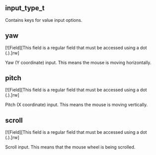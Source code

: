 ## input_type_t

Contains keys for value input options.

## yaw

[![Field][This field is a regular field that must be accessed using a dot (.).]rw]

Yaw (Y coordinate) input. This means the mouse is moving horizontally.

## pitch

[![Field][This field is a regular field that must be accessed using a dot (.).]rw]

Pitch (X coordinate) input. This means the mouse is moving vertically.

## scroll

[![Field][This field is a regular field that must be accessed using a dot (.).]rw]

Scroll input. This means that the mouse wheel is being scrolled.